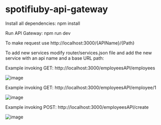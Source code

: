 # spotifiuby-api-gateway

Install all dependencies:
npm install

Run API Gateway:
npm run dev

To make request use
http://localhost:3000/{APIName}/{Path}

To add new services modify router/services.json file and add the new service with an api name and a base URL path:


Example invoking GET: http://localhost:3000/employeesAPI/employees

![image](https://user-images.githubusercontent.com/11418054/165790851-ef2cda38-53a3-4713-aba9-b755480f3ed3.png)


Example invoking GET: http://localhost:3000/employeesAPI/employee/1

![image](https://user-images.githubusercontent.com/11418054/165791031-dafc56ea-d16a-47b9-9e79-7a49d407a352.png)


Example invoking POST: http://localhost:3000/employeesAPI/create

![image](https://user-images.githubusercontent.com/11418054/165791184-9aa9215e-4167-4d2e-8b6d-7beff343d22a.png)
